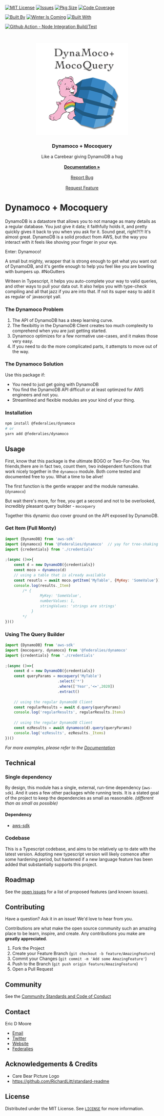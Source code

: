 <!-- PROJECT SHIELDS -->
<!--
*** I'm using markdown "reference style" links for readability.
[![Forks][forks-shield]][forks-url]
[![Stargazers][stars-shield]][stars-url]
[![LinkedIn][linkedin-shield]][linkedin-url]
[![Contributors][contributors-shield]][contributors-url]
-->

[![MIT License][license-shield]][license-url]
[![Issues][issues-shield]][issues-url]
[![Pkg Size][size-shield]][size-url]
[![Code Coverage][coveralls-sheild]][coveralls-url]

[![Built By][ftb-by-devs-shield]][federalies-url]
[![Winter Is Coming][ftb-winter-shield]][ftb-winter-url]
[![Built With][ftb-builtWith-shield]][federalies-url]

[![Github Action - Node Integration Build/Test][github-action-(build/test)-shield]][github-action-(build/test)-url]

<!-- PROJECT LOGO -->
<br />
<p align="center">
  <a href="https://github.com/othneildrew/Best-README-Template">
    <img src="images/DynamocoLogo.png" alt="Logo" width="300" height="300"/>
  </a>

  <h3 align="center">Dynamoco + Mocoquery</h3>

  <p align="center">
    Like a Carebear giving DynamoDB a hug
    <br />
    <br />
    <a href="https://github.com/federalies/dynamoco/wiki/Documentation">
        <strong> Documentation » </strong>
    </a>
    <br />
    <br />
        <a href="https://github.com/federalies/dynamoco/issues">
        Report Bug
        </a>
    <br />
    <br />
        <a href="https://github.com/federalies/dynamoco/issues">
        Request Feature
        </a>
  </p>
</p>


Dynamoco + Mocoquery
====================

<!-- ABOUT THE PROJECT -->

<!-- 
Screen Shot Example
[![Product Name Screen Shot][product-screenshot]](https://github.com/federalies/dynamoco)
-->

DynamoDB is a datastore that allows you to not manage as many details as a regular database. You just give it data; it faithfully holds it, and pretty quickly gives it back to you when you ask for it. Sound geat, right?!?! It's almost great. DynamoDB is a solid product from AWS, but the way you interact with it feels like shoving your finger in your eye.

Enter: Dynamoco! 

A small but mighty, wrapper that is strong enough to get what you want out of DynamoDB, and it's gentle enough to help you feel like you are bowling with bumpers up. #NoGutters

Writeen in Typescript, it helps you auto-complete your way to valid queries, and other ways to pull your data out.  It also helps you with type-check compiling and all that jazz if you are into that. If not its super easy to add it as regular ol' javascript yall.

### The Dynamoco Problem 

1. The API of DynamoDB has a steep learning curve.
2. The flexibiltiy in the DynamoDB Client creates too much complexity to comprehend when you are just getting started.
3. Dynamoco optimizes for a few normative use-cases, and it makes those very easy.
4. If you need to do the more complicated parts, it attempts to move out of the way.

### The Dynamoco Solution 

Use this package if:

- You need to just get going with DynamoDB
- You find the DynamoDB API difficult or at least optimzed for AWS engineers and not you.
- Streamlined and flexible modules are your kind of your thing.

<!-- GETTING STARTED -->

### Installation

```sh
npm install @federalies/dynamoco
# or
yarn add @federalies/dynamoco
```

<!-- USAGE EXAMPLES -->
## Usage

First, know that this package is the ultimate BOGO or Two-For-One. Yes friends,there are in fact two, count them, two independent functions that work nicely together in the `dynamoco` module. Both come tested and documented free to you. What a time to be alive!

The first function is the gentle wrapper and the module namesake. (`dynamoco`)

But wait there's more, for free, you get a second and not to be overlooked, incredibly pleasant query builder - `mocoquery`

Together this dynamic duo cover ground on the API exposed by DynamoDB.

### Get Item (Full Monty)

```js
import {DynamoDB} from 'aws-sdk'
import {dynamoco} from '@federalies/dynamoco'  // yay for tree-shaking
import {credentials} from './credentials'

;(async ()=>{
    const d = new DynamoDB({credentials})
    const moco = dynamoco(d)
    // using a table that is already available
    const resutls = await moco.getItem('MyTable', {MyKey: 'SomeValue'})
    console.log(results._Item) 
        /* {    
                MyKey: 'SomeValue', 
                numberValues: 1,
                stringValues: 'strings are strings'
            } 
        */
})()
```

### Using The Query Builder

```js
import {DynamoDB} from 'aws-sdk'
import {mocoquery, dynamoco} from '@federalies/dynamoco'
import {credentials} from './credentials'

;(async ()=>{
    const d = new DynamoDB({credentials})
    const queryParams = mocoquery('MyTable')
                        .select('*')
                        .where(['Year','<=',2020])
                        .extract()

    // using the regular DynamoDB Client 
    const regularResults = await d.query(queryParams)
    console.log('regularResults', regularResults.Items)
    
    // using the regular DynamoDB Client 
    const ezResults = await dynamoco(d).query(queryParams)
    console.log('ezResults', ezResults._Items)
})()
```

_For more examples, please refer to the [Documentation](https://github.com/federalies/dynamoco/wiki/Documentation)_


## Technical

### Single dependency

By design, this module has a single, external, run-time dependency (`aws-sdk`). And it uses a few other packages while running tests. It is a stated goal of the project to keep the dependencies as small as reasonable. _(different than as small as possible)_

#### Dependency

* [aws-sdk](https://docs.aws.amazon.com/AWSJavaScriptSDK/latest/AWS/DynamoDB.html)

### Codebase

This is a Typescript codebase, and aims to be relatively up to date with the latest version. Adopting new typescript version will likely comence after some  hardening period, but hastened if a new language feature has been added that substantially supports this project.

<!-- ROADMAP -->
## Roadmap

See the [open issues](https://github.com/federalies/dynamoco/issues) for a list of proposed features (and known issues).

<!-- CONTRIBUTING -->
## Contributing

Have a question? Ask it in an issue! We'd love to hear from you.

Contributions are what make the open source community such an amazing place to be learn, inspire, and create. Any contributions you make are **greatly appreciated**.

1. Fork the Project
2. Create your Feature Branch (`git checkout -b feature/AmazingFeature`)
3. Commit your Changes (`git commit -m 'Add some AmazingFeature'`)
4. Push to the Branch (`git push origin feature/AmazingFeature`)
5. Open a Pull Request

## Community



<!--
- Slack
- Riot
- Spectrum 
-->

See the [Community Standards and Code of Conduct](./CODE_OF_CONDUCT.md)

<!-- CONTACT -->
## Contact

Eric D Moore

 - [Email](mailto:dynaMoco@filters.email)
 - [Twitter](https://twitter.com/ericdmoore)
 - [Website](https://ericdmoore.com)
 - [Federalies](https://federali.es)

<!-- ACKNOWLEDGEMENTS -->
## Acknowledgements & Credits

* Care Bear Picture Logo
* https://github.com/RichardLitt/standard-readme


<!-- * [GitHub Emoji Cheat Sheet](https://www.webpagefx.com/tools/emoji-cheat-sheet) -->

<!-- MARKDOWN LINKS & IMAGES -->
<!-- https://www.markdownguide.org/basic-syntax/#reference-style-links -->

[contributors-shield]: https://img.shields.io/github/contributors/federalies/dynamoco?style=flat-square
[contributors-url]: https://github.com/federalies/dynamoco/graphs/contributors

[forks-shield]: https://img.shields.io/github/forks/federalies/dynamoco?style=flat-square
[forks-url]: https://github.com/federalies/dynamoco/network/members

[size-shield]: https://img.shields.io/bundlephobia/minzip/@federalies/dynamoco?style=for-the-badge
[size-url]: https://bundlephobia.com/result?p=@federalies/dynamoco

[stars-shield]: https://img.shields.io/github/stars/federalies/dynamoco?style=flat-square
[stars-url]: https://github.com/federalies/dynamoco/stargazers

[issues-shield]: https://img.shields.io/github/issues/federalies/dynamoco?style=for-the-badge
[issues-url]: https://github.com/federalies/dynamoco/issues

[license-shield]: https://img.shields.io/github/license/federalies/dynamoco?style=for-the-badge
[license-url]: https://github.com/federalies/dynamoco/blob/master/LICENSE

[linkedin-shield]: https://img.shields.io/badge/-LinkedIn-black.svg?style=flat-square&logo=linkedin&colorB=555

[linkedin-url]: https://linkedin.com/in/othneildrew
[product-screenshot]: images/screenshot.png

[ftb-winter-shield]: https://forthebadge.com/images/badges/winter-is-coming.svg
[ftb-winter-url]: https://github.com/federalies/dynamoco/wiki#winter-is-coming

[ftb-builtwith-shield]: https://forthebadge.com/images/badges/built-with-love.svg
[ftb-by-devs-shield]: https://forthebadge.com/images/badges/built-by-developers.svg

[coveralls-sheild]:https://img.shields.io/coveralls/github/federalies/dynamoco?style=for-the-badge
[coveralls-url]:https://coveralls.io/github/federalies/dynamoco

[github-action-(build/test)-url]:https://github.com/federalies/dynamoco/workflows/Node%20Integration%20Build
[github-action-(build/test)-shield]:https://github.com/federalies/dynamoco/workflows/Node%20Integration%20Build/Test/badge.svg


[federalies-url]:https://github.com/federalies

<!-- LICENSE -->
## License

Distributed under the MIT License. See [`LICENSE`](./LICENSE) for more information.

